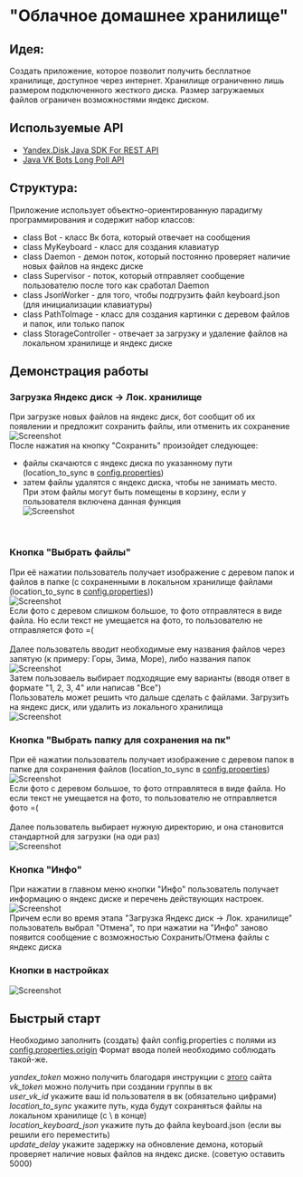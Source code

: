 # "Облачное домашнее хранилище"
## Идея:
Создать приложение, которое позволит получить бесплатное хранилище, доступное через интернет. Хранилище 
ограниченно лишь размером подключенного жесткого диска. Размер загружаемых файлов ограничен возможностями яндекс диском. 

## Используемые API
* [Yandex.Disk Java SDK For REST API](https://mvnrepository.com/artifact/com.yandex.android/disk-restapi-sdk/1.03)
* [Java VK Bots Long Poll API](https://github.com/yvasyliev/java-vk-bots-long-poll-api)

## Cтруктура:
Приложение использует объектно-ориентированную парадигму программирования и содержит набор классов:
* class Bot - класс Вк бота, который отвечает на сообщения
* class MyKeyboard - класс для создания клавиатур
* class Daemon - демон поток, который постоянно проверяет наличие новых файлов на яндекс диске
* class Supervisor - поток, который отправляет сообщение пользователю после того как сработал Daemon
* class JsonWorker - для того, чтобы подгрузить файл keyboard.json (для инициализации клавиатуры)
* class PathToImage - класс для создания картинки с деревом файлов и папок, или только папок
* class StorageController - отвечает за загрузку и удаление файлов на локальном хранилище и яндекс диске

## Демонстрация работы
### Загрузка Яндекс диск -> Лок. хранилище
При загрузке новых файлов на яндекс диск, бот сообщит об их появлении и предложит сохранить файлы, или отменить их сохранение<br/>
![Screenshot](https://github.com/A192747/Cloud_home_storage/blob/main/images/image0.jpg)
<br/>
После нажатия на кнопку "Сохранить" произойдет следующее: 
* файлы скачаются с яндекс диска по указанному пути (location_to_sync в [config.properties](https://github.com/A192747/Cloud_home_storage/blob/main/config.properties.origin))
* затем файлы удалятся с яндекс диска, чтобы не занимать место. При этом файлы могут быть помещены в корзину, если у пользователя включена данная функция<br/>
![Screenshot](https://github.com/A192747/Cloud_home_storage/blob/main/images/image1.jpg)
<br/>


### Кнопка "Выбрать файлы"
При её нажатии пользователь получает изображение с деревом папок и файлов в папке (с сохраненными в локальном хранилище файлами (location_to_sync в [config.properties](https://github.com/A192747/Cloud_home_storage/blob/main/config.properties.origin)))<br/> 
![Screenshot](https://github.com/A192747/Cloud_home_storage/blob/main/images/image3.jpg)
<br/>
Если фото с деревом слишком большое, то фото отправлятеся в виде файла. Но если текст не умещается на фото, то пользователю не отправляется фото =(<br/>
<br/>
Далее пользователь вводит необходимые ему названия файлов через запятую (к примеру: Горы, Зима, Море), либо названия папок<br/>
![Screenshot](https://github.com/A192747/Cloud_home_storage/blob/main/images/image4.jpg)
<br/>
Затем пользоваель выбирает подходящие ему варианты (вводя ответ в формате "1, 2, 3, 4" или написав "Все")<br/>
Пользователь может решить что дальше сделать с файлами. Загрузить на яндекс диск, или удалить из локального хранилища<br/>
![Screenshot](https://github.com/A192747/Cloud_home_storage/blob/main/images/image5.jpg)


### Кнопка "Выбрать папку для сохранения на пк"
При её нажатии пользователь получает изображение с деревом папок в папке для сохранения файлов (location_to_sync в [config.properties](https://github.com/A192747/Cloud_home_storage/blob/main/config.properties.origin))<br/>
![Screenshot](https://github.com/A192747/Cloud_home_storage/blob/main/images/image6.jpg)
<br/>
Если фото с деревом большое, то фото отправлятеся в виде файла. Но если текст не умещается на фото, то пользователю не отправляется фото =(<br/>
<br/> Далее пользователь выбирает нужную директорию, и она становится стандартной для загрузки (на оди раз)<br/>
![Screenshot](https://github.com/A192747/Cloud_home_storage/blob/main/images/image7.jpg)


### Кнопка "Инфо"
При нажатии в главном меню кнопки "Инфо" пользователь получает информацию о яндекс диске и перечень действующих настроек. <br/>
![Screenshot](https://github.com/A192747/Cloud_home_storage/blob/main/images/image2.jpg)
<br/>
Причем если во время этапа "Загрузка Яндекс диск -> Лок. хранилище" пользователь выбрал "Отмена", то при нажатии на "Инфо" заново появится сообщение с возможностью Сохранить/Отмена файлы с яндекс диска 

### Кнопки в настройках
![Screenshot](https://github.com/A192747/Cloud_home_storage/blob/main/images/image8.jpg)
<br/>

## Быстрый старт
Необходимо заполнить (создать) файл config.properties с полями из [config.properties.origin](https://github.com/A192747/Cloud_home_storage/blob/main/config.properties.origin)
Формат ввода полей необходимо соблюдать такой-же.

*yandex_token* можно получить благодаря инструкции с [этого](https://yandex.ru/dev/disk/api/concepts/quickstart.html) сайта <br/>
*vk_token* можно получить при создании группы в вк<br/>
*user_vk_id* укажите ваш id пользователя в вк (обязательно цифрами)<br/>
*location_to_sync* укажите путь, куда будут сохраняться файлы на локальном хранилище (с \\ в конце)<br/>
*location_keyboard_json* укажите путь до файла keyboard.json (если вы решили его переместить)<br/>
*update_delay* укажите задержку на обновление демона, который проверяет наличие новых файлов на яндекс диске. (советую оставить 5000)<br/>



